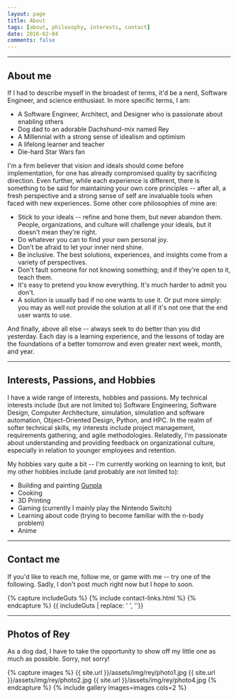 ```yaml
---
layout: page
title: About
tags: [about, philosophy, interests, contact]
date: 2016-02-04
comments: false
---
```


---
## About me

If I had to describe myself in the broadest of terms, it'd be a nerd, Software Engineer, and science enthusiast. In more specific terms, I am:

* A Software Engineer, Architect, and Designer who is passionate about enabling others
* Dog dad to an adorable Dachshund-mix named Rey
* A Millennial with a strong sense of idealism and optimism
* A lifelong learner and teacher
* Die-hard Star Wars fan

I'm a firm believer that vision and ideals should come before implementation, for one has already compromised quality by sacrificing direction. Even further, while each experience is different, there is something to be said for maintaining your own core principles -- after all, a fresh perspective and a strong sense of self are invaluable tools when faced with new experiences. Some other core philosophies of mine are:

* Stick to your ideals -- refine and hone them, but never abandon them. People, organizations, and culture will challenge your ideals, but it doesn't mean they're right.
* Do whatever you can to find your own personal joy.
* Don't be afraid to let your inner nerd shine.
* Be inclusive. The best solutions, experiences, and insights come from a variety of perspectives.
* Don't fault someone for not knowing something; and if they're open to it, teach them.
* It's easy to pretend you know everything. It's much harder to admit you don't.
* A solution is usually bad if no one wants to use it. Or put more simply: you may as well not provide the solution at all if it's not one that the end user wants to use.

And finally, above all else -- always seek to do better than you did yesterday. Each day is a learning experience, and the lessons of today are the foundations of a better tomorrow and even greater next week, month, and year.

---
## Interests, Passions, and Hobbies

I have a wide range of interests, hobbies and passions. My technical interests include (but are not limited to) Software Engineering, Software Design, Computer Architecture, simulation, simulation and software automation, Object-Oriented Design, Python, and HPC. In the realm of softer technical skills, my interests include project management, requirements gathering, and agile methodologies. Relatedly, I'm passionate about understanding and providing feedback on organizational culture, especially in relation to younger employees and retention.

My hobbies vary quite a bit -- I'm currently working on learning to knit, but my other hobbies include (and probably are not limited to):

* Building and painting [Gunpla](https://en.wikipedia.org/wiki/Gundam_model)
* Cooking
* 3D Printing
* Gaming (currently I mainly play the Nintendo Switch)
* Learning about code (trying to become familiar with the n-body problem)
* Anime

---
## Contact me

If you'd like to reach me, follow me, or game with me -- try one of the following. Sadly, I don't post much right now but I hope to soon.

<div class="row">
{% capture includeGuts %}
{% include contact-links.html %}
{% endcapture %}
{{ includeGuts | replace: '    ', ''}}
</div>

---
## Photos of Rey

As a dog dad, I have to take the opportunity to show off my little one as much as possible. Sorry, not sorry!

{% capture images %}
    {{ site.url }}/assets/img/rey/photo1.jpg
    {{ site.url }}/assets/img/rey/photo2.jpg
    {{ site.url }}/assets/img/rey/photo4.jpg
{% endcapture %}
{% include gallery images=images cols=2 %}
